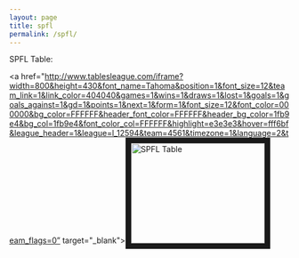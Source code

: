 ```yaml
---
layout: page
title: spfl
permalink: /spfl/
---
```

SPFL Table:

<a href="http://www.tablesleague.com/iframe?width=800&height=430&font_name=Tahoma&position=1&font_size=12&team_link=1&link_color=404040&games=1&wins=1&draws=1&lost=1&goals=1&goals_against=1&gd=1&points=1&next=1&form=1&font_size=12&font_color=000000&bg_color=FFFFFF&header_font_color=FFFFFF&header_bg_color=1fb9e4&bg_col=1fb9e4&font_color_col=FFFFFF&highlight=e3e3e3&hover=fff6bf&league_header=1&league=l_12594&team=4561&timezone=1&language=2&team_flags=0” target="_blank"><img src="https://upload.wikimedia.org/wikipedia/en/thumb/3/35/Celtic_FC.svg/1024px-Celtic_FC.svg.png" 
alt="SPFL Table" width="240" height="180" border="10" /></a>
